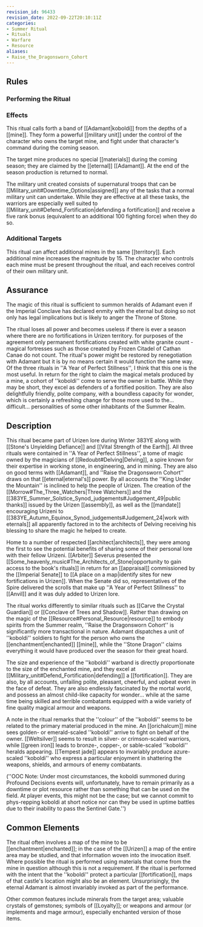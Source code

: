 ```yaml
---
revision_id: 96433
revision_date: 2022-09-22T20:10:11Z
categories:
- Summer Ritual
- Rituals
- Warfare
- Resource
aliases:
- Raise_the_Dragonsworn_Cohort
---
```



## Rules


### Performing the Ritual
 



### Effects
This ritual calls forth a band of [[Adamant|koboldi]] from the depths of a [[mine]]. They form a powerful [[military unit]] under the control of the character who owns the target mine, and fight under that character's command during the coming season.

The target mine produces no special [[materials]] during the coming season; they are claimed by the [[eternal]] [[Adamant]]. At the end of the season production is returned to normal.

The military unit created consists of supernatural troops that can be [[Military_unit#Downtime_Options|assigned]] any of the tasks that a normal military unit can undertake. While they are effective at all these tasks, the warriors are especially well suited to [[Military_unit#Defend_Fortification|defending a fortification]] and receive a five rank bonus (equivalent to an additional 100 fighting force) when they do so.

### Additional Targets
This ritual can affect additional mines in the same [[territory]]. Each additional mine increases the magnitude by 15. The character who controls each mine must be present throughout the ritual, and each receives control of their own military unit.

## Assurance
The magic of this ritual is sufficient to summon heralds of Adamant even if the Imperial Conclave has declared enmity with the eternal but doing so not only has legal implications but is likely to anger the Throne of Stone.

The ritual loses all power and becomes useless if there is ever a season where there are no fortifications in Urizen territory. for purposes of the agreement only permanent fortifications created with white granite count - magical fortresses such as those created by Frozen Citadel of Cathan Canae do not count. The ritual's power might be restored by renegotiation with Adamant but it is by no means certain it would function the same way.
Of the three rituals in ''A Year of Perfect Stillness'', I think that this one is the most useful. In return for the right to claim the magical metals produced by a mine, a cohort of ''koboldi'' come to serve the owner in battle. While they may be short, they excel as defenders of a fortified position. They are also delightfully friendly, polite company,  with a boundless capacity for wonder, which is certainly a refreshing change for those more used to the... difficult... personalities of some other inhabitants of the Summer Realm.
## Description
This ritual became part of Urizen lore during Winter 383YE along with [[Stone's Unyielding Defiance]] and [[Vital Strength of the Earth]]. All three rituals were contained in ''A Year of Perfect Stillness'', a tome of magic owned by the magicians of [[Redoubt#Delving|Delving]], a spire known for their expertise in working stone, in engineering, and in mining. They are also on good terms with [[Adamant]], and ''Raise the Dragonsworn Cohort'' draws on that [[eternal|eternal's]] power. By all accounts the ''King Under the Mountain'' is inclined to help the people of Urizen. The creation of the [[Morrow#The_Three_Watchers|Three Watchers]] and the [[383YE_Summer_Solstice_Synod_judgements#Judgement_49|public thanks]] issued by the Urizen [[assembly]], as well as the [[mandate]] encouraging Urizeni to [[383YE_Autumn_Equinox_Synod_judgements#Judgement_24|work with eternals]] all apparently factored in to the architects of Delving receiving his blessing to share the magic he helped to create.

Home to a number of respected [[architect|architects]], they were among the first to see the potential benefits of sharing some of their personal lore with their fellow Urizeni. [[Arbiter]] Severus presented the [[Some_heavenly_music#The_Architects_of_Stone|opportunity to gain access to the book's rituals]] in return for an [[appraisal]] commissioned by the [[Imperial Senate]] to [[A place on a map|identify sites for new fortifications in Urizen]]. When the Senate did so, representatives of the Spire delivered the scrolls that make up ''A Year of Perfect Stillness'' to [[Anvil]] and it was duly added to Urizen lore.

The ritual works differently to similar rituals such as [[Carve the Crystal Guardian]] or [[Conclave of Trees and Shadow]]. Rather than drawing on the magic of the [[Resource#Personal_Resource|resource]] to embody spirits from the Summer realm, ''Raise the Dragonsworn Cohort'' is significantly more transactional in nature. Adamant dispatches a unit of ''koboldi'' soldiers to fight for the person who owns the [[enchantment|enchanted]] [[mine]], while the ''Stone Dragon'' claims everything it would have produced over the season for their great hoard. 

The size and experience of the ''koboldi'' warband is directly proportionate to the size of the enchanted mine, and they excel at [[Military_unit#Defend_Fortification|defending]] a [[fortification]]. They are also, by all accounts, unfailing polite, pleasant, cheerful, and upbeat even in the face of defeat. They are also endlessly fascinated by the mortal world, and possess an almost child-like capacity for wonder... while at the same time being skilled and terrible combatants equipped with a wide variety of fine quality magical armour and weapons. 

A note in the ritual remarks that the ''colour'' of the ''koboldi'' seems to be related to the primary material produced in the mine. An [[orichalcum]] mine sees golden- or emerald-scaled ''koboldi'' arrive to fight on behalf of the owner. [[Weltsilver]] seems to result in silver- or crimson-scaled warriors, while [[green iron]] leads to bronze-, copper-, or sable-scaled ''koboldi'' heralds appearing. [[Tempest jade]] appears to invariably produce azure-scaled ''koboldi'' who express a particular enjoyment in shattering the weapons, shields, and armours of enemy combatants.

(''OOC Note: Under most circumstances, the koboldi summoned during Profound Decisions events will, unfortunately, have to remain primarily as a downtime or plot resource rather than something that can be used on the field. At player events, this might not be the case; but we cannot commit to phys-repping koboldi at short notice nor can they be used in uptime battles due to their inability to pass the Sentinel Gate.'')

## Common Elements
The ritual often involves a map of the mine to be [[enchantment|enchanted]]; in the case of the [[Urizen]] a map of the entire area may be studied, and that information woven into the invocation itself. Where possible the ritual is performed using materials that come from the mine in question although this is not a requirement. If the ritual is performed with the intent that the ''koboldi'' protect a particular [[fortification]], maps of that castle's location might also be an element. Unsurprisingly, the eternal Adamant is almost invariably invoked as part of the performance.

Other common features include minerals from the target area; valuable crystals of gemstones; symbols of [[Loyalty]]; or weapons and armour (or implements and mage armour), especially enchanted version of those items.




